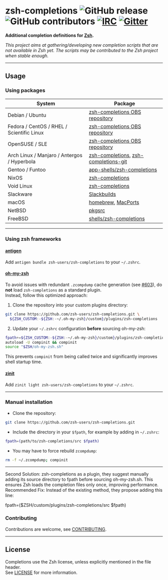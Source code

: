 zsh-completions ![GitHub release](https://img.shields.io/github/release/zsh-users/zsh-completions.svg) ![GitHub contributors](https://img.shields.io/github/contributors/zsh-users/zsh-completions.svg) [![IRC](https://img.shields.io/badge/IRC-%23zsh--completions-yellow.svg)](irc://irc.freenode.net/#zsh-completions) [![Gitter](https://badges.gitter.im/zsh-users/zsh-completions.svg)](https://gitter.im/zsh-users/zsh-completions?utm_source=badge&utm_medium=badge&utm_campaign=pr-badge)
=============

**Additional completion definitions for [Zsh](https://www.zsh.org/).**

*This project aims at gathering/developing new completion scripts that are not available in Zsh yet. The scripts may be contributed to the Zsh project when stable enough.*

---

## Usage

### Using packages

| System  | Package |
| ------------- | ------------- |
| Debian / Ubuntu | [zsh-completions OBS repository](https://software.opensuse.org/download.html?project=shells%3Azsh-users%3Azsh-completions&package=zsh-completions) |
| Fedora / CentOS / RHEL / Scientific Linux | [zsh-completions OBS repository](https://software.opensuse.org/download.html?project=shells%3Azsh-users%3Azsh-completions&package=zsh-completions) |
| OpenSUSE / SLE | [zsh-completions OBS repository](https://software.opensuse.org/download.html?project=shells%3Azsh-users%3Azsh-completions&package=zsh-completions) |
| Arch Linux / Manjaro / Antergos / Hyperbola | [zsh-completions](https://www.archlinux.org/packages/zsh-completions), [zsh-completions-git](https://aur.archlinux.org/packages/zsh-completions-git) |
| Gentoo / Funtoo | [app-shells/zsh-completions](https://packages.gentoo.org/packages/app-shells/zsh-completions)  |
| NixOS | [zsh-completions](https://github.com/NixOS/nixpkgs/blob/master/pkgs/shells/zsh/zsh-completions/default.nix) |
| Void Linux | [zsh-completions](https://github.com/void-linux/void-packages/blob/master/srcpkgs/zsh-completions/template) |
| Slackware | [Slackbuilds](https://slackbuilds.org/repository/14.2/system/zsh-completions/) |
| macOS | [homebrew](https://github.com/Homebrew/homebrew-core/blob/master/Formula/z/zsh-completions.rb), [MacPorts](https://github.com/macports/macports-ports/blob/master/sysutils/zsh-completions/Portfile)  |
| NetBSD | [pkgsrc](https://ftp.netbsd.org/pub/pkgsrc/current/pkgsrc/shells/zsh-completions/README.html)  |
| FreeBSD | [shells/zsh-completions](https://www.freshports.org/shells/zsh-completions)  |

---

### Using zsh frameworks

#### [antigen](https://github.com/zsh-users/antigen)

Add `antigen bundle zsh-users/zsh-completions` to your `~/.zshrc`.

#### [oh-my-zsh](https://github.com/ohmyzsh/ohmyzsh)

To avoid issues with redundant `.zcompdump` cache generation (see [#603](https://github.com/zsh-users/zsh-completions/issues/603)), do **not** load `zsh-completions` as a standard plugin.  
Instead, follow this optimized approach:

1. Clone the repository into your custom plugins directory:

```bash
git clone https://github.com/zsh-users/zsh-completions.git \
  ${ZSH_CUSTOM:-${ZSH:-~/.oh-my-zsh}/custom}/plugins/zsh-completions
```

2. Update your `~/.zshrc` configuration **before** sourcing oh-my-zsh:

```bash
fpath+=${ZSH_CUSTOM:-${ZSH:-~/.oh-my-zsh}/custom}/plugins/zsh-completions/src
autoload -U compinit && compinit
source "$ZSH/oh-my-zsh.sh"
```

This prevents `compinit` from being called twice and significantly improves shell startup time.

#### [zinit](https://github.com/zdharma-continuum/zinit)

Add `zinit light zsh-users/zsh-completions` to your `~/.zshrc`.

---

### Manual installation

* Clone the repository:

```bash
git clone https://github.com/zsh-users/zsh-completions.git
```

* Include the directory in your `$fpath`, for example by adding in `~/.zshrc`:

```bash
fpath=(path/to/zsh-completions/src $fpath)
```

* You may have to force rebuild `zcompdump`:

```bash
rm -f ~/.zcompdump; compinit
```

---

Second Solution:
zsh-completions as a plugin, they suggest manually adding its source directory to fpath before sourcing oh-my-zsh.sh.
This ensures Zsh loads the completion files only once, improving performance.
Recommended Fix:
Instead of the existing method, they propose adding this line:

fpath=($ZSH/custom/plugins/zsh-completions/src $fpath)

### Contributing

Contributions are welcome, see [CONTRIBUTING](https://github.com/zsh-users/zsh-completions/blob/master/CONTRIBUTING.md).

---

## License

Completions use the Zsh license, unless explicitly mentioned in the file header.  
See [LICENSE](https://github.com/zsh-users/zsh-completions/blob/master/LICENSE) for more information.
